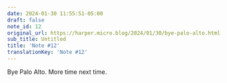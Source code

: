 ```yaml
---
date: 2024-01-30 11:55:51-05:00
draft: false
note_id: 12
original_url: https://harper.micro.blog/2024/01/30/bye-palo-alto.html
sub_title: Untitled
title: 'Note #12'
translationKey: 'Note #12'
---
```


Bye Palo Alto. More time next time.